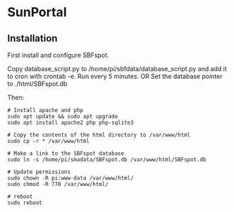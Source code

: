 
# SunPortal

## Installation

First install and configure SBFspot.

Copy database_script.py to /home/pi/sbfdata/database_script.py and add it to cron with crontab -e. Run every 5 minutes.
OR
Set the database pointer to ./html/SBFspot.db

Then:

```
# Install apache and php
sudo apt update && sudo apt upgrade
sudo apt install apache2 php php-sqlite3

# Copy the contents of the html directory to /var/www/html
sudo cp -r * /var/www/html

# Make a link to the SBFspot database 
sudo ln -s /home/pi/smadata/SBFspot.db /var/www/html/SBFspot.db

# Update permissions
sudo chown -R pi:www-data /var/www/html/
sudo chmod -R 770 /var/www/html/

# reboot
sudo reboot
```
